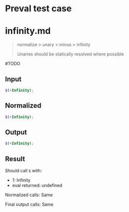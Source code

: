 # Preval test case

# infinity.md

> normalize > unary > minus > infinity
>
> Unaries should be statically resolved where possible

#TODO

## Input

`````js filename=intro
$(+Infinity);
`````

## Normalized

`````js filename=intro
$(+Infinity);
`````

## Output

`````js filename=intro
$(+Infinity);
`````

## Result

Should call `$` with:
 - 1: Infinity
 - eval returned: undefined

Normalized calls: Same

Final output calls: Same
